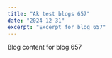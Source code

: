 ```yaml
---
title: "Ak test blogs 657"
date: "2024-12-31"
excerpt: "Excerpt for blog 657"
---
```


Blog content for blog 657